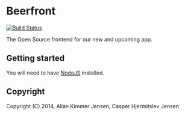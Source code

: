 Beerfront 
=========
[![Build Status](https://travis-ci.org/Saturate/Beerfront.svg)](https://travis-ci.org/Saturate/Beerfront)

The Open Source frontend for our new and upcoming app.

## Getting started
You will need to have [NodeJS](http://nodejs.org/) installed.

## Copyright
Copyright (C) 2014, Allan Kimmer Jensen, Casper Hjermitslev Jensen